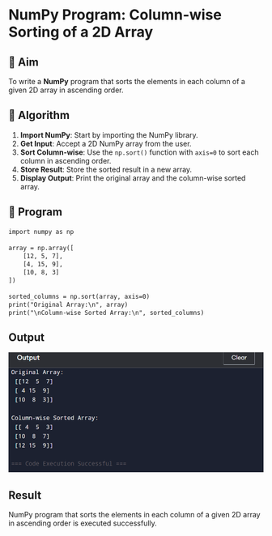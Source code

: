# NumPy Program: Column-wise Sorting of a 2D Array

## 🎯 Aim
To write a **NumPy** program that sorts the elements in each column of a given 2D array in ascending order.

## 🧠 Algorithm

1. **Import NumPy**: Start by importing the NumPy library.
2. **Get Input**: Accept a 2D NumPy array from the user.
3. **Sort Column-wise**: Use the `np.sort()` function with `axis=0` to sort each column in ascending order.
4. **Store Result**: Store the sorted result in a new array.
5. **Display Output**: Print the original array and the column-wise sorted array.

## 🧾 Program
```
import numpy as np

array = np.array([
    [12, 5, 7],
    [4, 15, 9],
    [10, 8, 3]
])

sorted_columns = np.sort(array, axis=0)
print("Original Array:\n", array)
print("\nColumn-wise Sorted Array:\n", sorted_columns)
```

## Output
![alt text](m5-1.png)


## Result
NumPy program that sorts the elements in each column of a given 2D array in ascending order is executed successfully.
